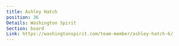 ```yaml
---
title: Ashley Hatch
position: 36
Details: Washington Spirit
Section: board
Link: https://washingtonspirit.com/team-member/ashley-hatch-6/
---
```


